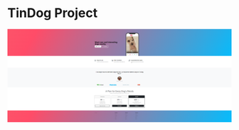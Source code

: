# TinDog Project

![Screen](https://raw.githubusercontent.com/ferhatseker180/TinDogWebSite/main/tindog.PNG)
